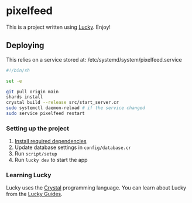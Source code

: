 # pixelfeed

This is a project written using [Lucky](https://luckyframework.org). Enjoy!

## Deploying

This relies on a service stored at: /etc/systemd/system/pixelfeed.service

```sh
#!/bin/sh

set -e

git pull origin main
shards install
crystal build --release src/start_server.cr
sudo systemctl daemon-reload # if the service changed
sudo service pixelfeed restart
```

### Setting up the project

1. [Install required dependencies](https://luckyframework.org/guides/getting-started/installing#install-required-dependencies)
1. Update database settings in `config/database.cr`
1. Run `script/setup`
1. Run `lucky dev` to start the app

### Learning Lucky

Lucky uses the [Crystal](https://crystal-lang.org) programming language. You can learn about Lucky from the [Lucky Guides](https://luckyframework.org/guides/getting-started/why-lucky).
